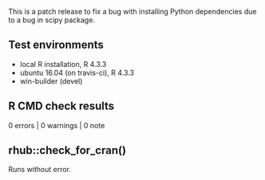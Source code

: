 This is a patch release to fix a bug with installing Python dependencies due to a bug in scipy package.

## Test environments
* local R installation, R 4.3.3
* ubuntu 16.04 (on travis-ci), R 4.3.3
* win-builder (devel)

## R CMD check results

0 errors | 0 warnings | 0 note

## rhub::check_for_cran() 

Runs without error.
